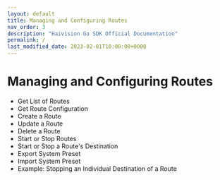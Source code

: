 ```yaml
---
layout: default
title: Managing and Configuring Routes
nav_order: 3
description: "Haivision Go SDK Official Documentation"
permalink: /
last_modified_date: 2023-02-01T10:00:00+0000
---
```


# Managing and Configuring Routes

- Get List of Routes
- Get Route Configuration
- Create a Route
- Update a Route
- Delete a Route
- Start or Stop Routes
- Start or Stop a Route's Destination
- Export System Preset
- Import System Preset
- Example: Stopping an Individual Destination of a Route
